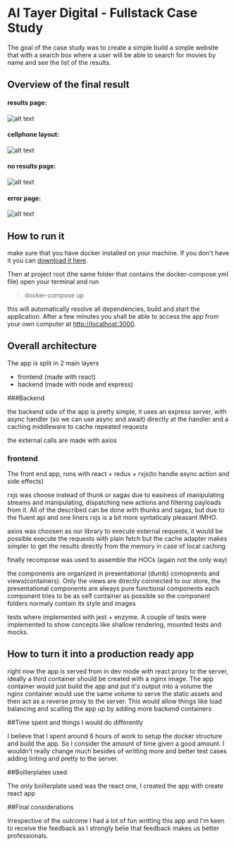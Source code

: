# **Al Tayer Digital - Fullstack Case Study**

The goal of the case study was to create a simple build a simple website that with a search box where a user will be able to search for movies by name and see the list of the results.



## Overview of the final result

#### results page:

![alt text](./readme-images/final-result.png )

#### cellphone layout:

![alt text](./readme-images/mobile.png)

#### no results page:

![alt text](./readme-images/not-found.png)

#### error page:

![alt text](./readme-images/error.png)

## How to run it
make sure that you have docker installed on your machine. If you don't have it you can  [download it here](https://www.docker.com/get-started).


Then at project root (the same folder that contains the docker-compose.yml file) open your terminal and run

> docker-compose up

this will automatically resolve all dependencies, build and start the application. After a few minutes you shall be able to access
the app from your own computer at [http://localhost:3000](http://localhost:3000).

## Overall architecture

The app is split in 2 main layers 

* frontend (made with react)
* backend (made with node and express)

###Backend

the backend side of the app is pretty simple, it uses an express server, with async handler (so we can use async and await)
directly at the handler and a caching middleware to cache repeated requests

the external calls are made with axios

### frontend

The front end app, runs with react + redux + rxjs(to handle async action and side effects)

rxjs was choose instead of thunk or sagas due to easiness of manipulating streams and manipulating, dispatching 
new actions and filtering payloads from it. All of the described can be done with thunks and sagas, but 
due to the fluent api and one liners rxjs is a bit more syntaticaly pleasant IMHO.

axios was choosen as our library to execute external requests, it would be possible execute the requests with
plain fetch but the cache adapter makes simpler to get the results directly from the memory in case of local caching

finally recompose was used to assemble the HOCs (again not the only way)


the components are organized in presentational (dumb) comopnents and views(containers). Only the views
are directly connected to our store, the presentational components are always pure functional components
each component tries to be as self container as possible so the component folders normaly contain its style and images

tests where implemented with jest + enzyme. A couple of tests were implemented to show concepts like
shallow rendering, mounted tests and mocks.


## How to turn it into a production ready app

right now the app is served from in dev mode with react proxy to the server, ideally a third container should
be created with a nginx image. The app container would just build the app and put it's output into a volume
the nginx container would use the same volume to serve the static assets and then act as a reverse proxy
to the server. This would allow things like load balancing and scalling the app up by adding more backend containers

##Time spent and things I would do differently

I believe that I spent around 6 hours of work to setup the docker structure and build the app. So I consider the amount
of time given a good amount. I wouldn't really change much besides of writting more and better test cases adding
linting and pretty to the server.

##Boillerplates used

The only boillerplate used was the react one, I created the app with create react app

##Final considerations

Irrespective of the outcome I had a lot of fun writting this app and I'm keen to receive the feedback as I strongly belie
that feedback makes us better professionals.

